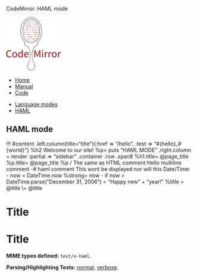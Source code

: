 CodeMirror: HAML mode

[<img src="../../doc/logo.png" id="logo" />](http://codemirror.net)

-   [Home](../../index.html)
-   [Manual](../../doc/manual.html)
-   [Code](https://github.com/marijnh/codemirror)

<!-- -->

-   [Language modes](../index.html)
-   <a href="#" class="active">HAML</a>

HAML mode
---------

!!! \#content .left.column(title=“title”){:href =&gt; “/hello”, :test =&gt; “\#{hello}\_\#{world}”} %h2 Welcome to our site! %p= puts “HAML MODE” .right.column = render :partial =&gt; “sidebar” .container .row .span8 %h1.title= <span class="citation" data-cites="page">@page</span>\_title %p.title= <span class="citation" data-cites="page">@page</span>\_title %p / The same as HTML comment Hello multiline comment -\# haml comment This wont be displayed nor will this Date/Time: - now = DateTime.now %strong= now - if now &gt; DateTime.parse(“December 31, 2006”) = “Happy new” + “year!” %title = <span class="citation" data-cites="title">@title</span> \\= <span class="citation" data-cites="title">@title</span>

Title
=====

Title
=====

**MIME types defined:** `text/x-haml`.

**Parsing/Highlighting Tests:** [normal](../../test/index.html#haml_*), [verbose](../../test/index.html#verbose,haml_*).
